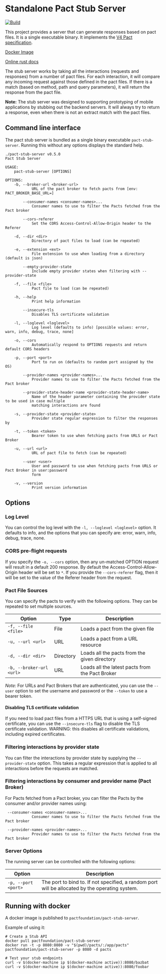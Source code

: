 # Standalone Pact Stub Server

[![Build](https://github.com/uglyog/pact-stub-server/workflows/Build/badge.svg)](https://github.com/uglyog/pact-stub-server/actions?query=workflow%3ABuild)

This project provides a server that can generate responses based on pact files. It is a single executable binary. 
It implements the [V4 Pact specification](https://github.com/pact-foundation/pact-specification/tree/version-4).

[Docker Image](https://hub.docker.com/r/pactfoundation/pact-stub-server)

[Online rust docs](https://docs.rs/crate/pact-stub-server)

The stub server works by taking all the interactions (requests and responses) from a number of pact files. 
For each interaction, it will compare any incoming request against those defined in the pact files. If there is a match 
(based on method, path and query parameters), it will return the response from the pact file.

**Note:** The stub server was designed to supporting prototyping of mobile applications by stubbing out the
backend servers. It will always try to return a response, even when there is not an extract match with the
pact files.

## Command line interface

The pact stub server is bundled as a single binary executable `pact-stub-server`. Running this without any options displays the standard help.

```console
./pact-stub-server v0.5.0
Pact Stub Server

USAGE:
    pact-stub-server [OPTIONS]

OPTIONS:
    -b, --broker-url <broker-url>
            URL of the pact broker to fetch pacts from [env: PACT_BROKER_BASE_URL=]

        --consumer-names <consumer-names>...
            Consumer names to use to filter the Pacts fetched from the Pact broker

        --cors-referer
            Set the CORS Access-Control-Allow-Origin header to the Referer

    -d, --dir <dir>
            Directory of pact files to load (can be repeated)

    -e, --extension <ext>
            File extension to use when loading from a directory (default is json)

        --empty-provider-state
            Include empty provider states when filtering with --provider-state

    -f, --file <file>
            Pact file to load (can be repeated)

    -h, --help
            Print help information

        --insecure-tls
            Disables TLS certificate validation

    -l, --loglevel <loglevel>
            Log level (defaults to info) [possible values: error, warn, info, debug, trace, none]

    -o, --cors
            Automatically respond to OPTIONS requests and return default CORS headers

    -p, --port <port>
            Port to run on (defaults to random port assigned by the OS)

        --provider-names <provider-names>...
            Provider names to use to filter the Pacts fetched from the Pact broker

        --provider-state-header-name <provider-state-header-name>
            Name of the header parameter containing the provider state to be used in case multiple
            matching interactions are found

    -s, --provider-state <provider-state>
            Provider state regular expression to filter the responses by

    -t, --token <token>
            Bearer token to use when fetching pacts from URLS or Pact Broker

    -u, --url <url>
            URL of pact file to fetch (can be repeated)

        --user <user>
            User and password to use when fetching pacts from URLS or Pact Broker in user:password
            form

    -v, --version
            Print version information
```

## Options

### Log Level

You can control the log level with the `-l, --loglevel <loglevel>` option. It defaults to info, and the options that you can specify are: error, warn, info, debug, trace, none.

### CORS pre-flight requests

If you specify the `-o, --cors` option, then any un-matched OPTION request will result in a default 200 response. By default the 
Access-Control-Allow-Origin header will be set to `*`. If you provide the `--cors-referer` flag, then it will be set to the
value of the Referer header from the request.

### Pact File Sources

You can specify the pacts to verify with the following options. They can be repeated to set multiple sources.

| Option | Type | Description |
|--------|------|-------------|
| `-f, --file <file>` | File | Loads a pact from the given file |
| `-u, --url <url>` | URL | Loads a pact from a URL resource |
| `-d, --dir <dir>` | Directory | Loads all the pacts from the given directory |
| `-b, --broker-url <url>` | URL | Loads all the latest pacts from the Pact Broker |

*Note:* For URLs and Pact Brokers that are authenticated, you can use the `--user` option to set the username and password or the
`--token` to use a bearer token.

#### Disabling TLS certificate validation

If you need to load pact files from a HTTPS URL that is using a self-signed certificate, you can use the `--insecure-tls`
flag to disable the TLS certificate validation. WARNING: this disables all certificate validations, including expired
certificates.

### Filtering interactions by provider state

You can filter the interactions by provider state by supplying the `--provider-state` option. This takes a regular
expression that is applied to all interactions before the requests are matched.

### Filtering interactions by consumer and provider name (Pact Broker)

For Pacts fetched from a Pact broker, you can filter the Pacts by the consumer and/or provider names using: 

```
 --consumer-names <consumer-names>...
            Consumer names to use to filter the Pacts fetched from the Pact broker
            
 --provider-names <provider-names>...
            Provider names to use to filter the Pacts fetched from the Pact broker
```

### Server Options

The running server can be controlled with the following options:

| Option | Description |
|--------|-------------|
| `-p, --port <port>` | The port to bind to. If not specified, a random port will be allocated by the operating system. |

## Running with docker

A docker image is published to `pactfoundation/pact-stub-server`.

Example of using it:

```
# Create a Stub API
docker pull pactfoundation/pact-stub-server
docker run -t -p 8080:8080 -v "$(pwd)/pacts/:/app/pacts" pactfoundation/pact-stub-server -p 8080 -d pacts

# Test your stub endpoints
curl -v $(docker-machine ip $(docker-machine active)):8080/bazbat
curl -v $(docker-machine ip $(docker-machine active)):8080/foobar
```
